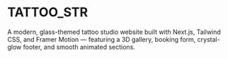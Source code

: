 # TATTOO_STR
A modern, glass-themed tattoo studio website built with Next.js, Tailwind CSS, and Framer Motion — featuring a 3D gallery, booking form, crystal-glow footer, and smooth animated sections.
